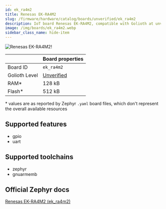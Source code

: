 ```yaml
---
id: ek_ra4m2
title: Renesas EK-RA4M2
slug: /firmware/hardware/catalog/boards/unverified/ek_ra4m2
description: IoT board Renesas EK-RA4M2, compatible with Golioth at unverified level.
image: /img/boards/ek_ra4m2.webp
sidebar_class_name: hide-item
---
```


[//]: # (This is an auto-generated file, do not edit! Changes to it will be lost upon re-generation)

![Renesas EK-RA4M2!](/img/boards/ek_ra4m2.webp "Renesas EK-RA4M2")

|                | Board properties     |
| -------------  | -------------------- |
| Board ID       | `ek_ra4m2` |
| Golioth Level  | [Unverified](/firmware/hardware#unverified-boards) |
| RAM*           | 128 kB |
| Flash*         | 512 kB |

\* values are as reported by Zephyr `.yaml` board files, which don't represent the overall available resources



## Supported features

* gpio
* uart

## Supported toolchains

* zephyr
* gnuarmemb

## Official Zephyr docs

[Renesas EK-RA4M2 (ek_ra4m2)](https://docs.zephyrproject.org/latest/boards/renesas/ek_ra4m2/doc/index.html)
